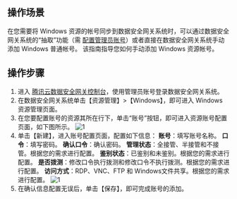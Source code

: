 ## 操作场景
在您需要将 Windows 资源的帐号同步到数据安全网关系统时，可以通过数据安全网关系统的“抽取”功能（需 [配置管理员账号](https://cloud.tencent.com/document/product/1025/32495)）或者直接在数据安全网关系统手动添加 Windows 普通帐号。 该指南指导您如何手动添加 Windows 资源帐号。


## 操作步骤
1. 进入 [腾讯云数据安全网关控制台](https://console.cloud.tencent.com/dasb)，使用管理员账号登录数据安全网关系统。
2. 在数据安全网关系统单击【资源管理】>【Windows】，即可进入 Windows 资源管理页面。
3. 在您要配置账号的资源其所在行下，单击“账号”按钮，即可进入资源账号配置页面，如下图所示。
![1](https://main.qcloudimg.com/raw/a40c739e092e68ab12433fc646c4a4c4.png)
4. 单击【新建】，进入账号配置页面，配置如下信息：
**账号**：填写账号名称。
**口令**：填写密码。
**确认口令**：确认密码。
**管理状态**：全接管、半接管和不接管。根据您的需求进行配置。
**鉴别状态**：已鉴别和未鉴别。根据您的需求进行配置。
**是否拨测**：修改口令执行拨测和修改口令不执行拨测。根据您的需求进行配置。
**访问方式**：RDP、VNC、FTP 和 Windows文件共享。根据您的需求进行配置。
![1](https://main.qcloudimg.com/raw/09962e559d83b1426bef01bc637b3b39.png)
5. 在确认信息配置无误后，单击【保存】，即可完成账号的添加。
